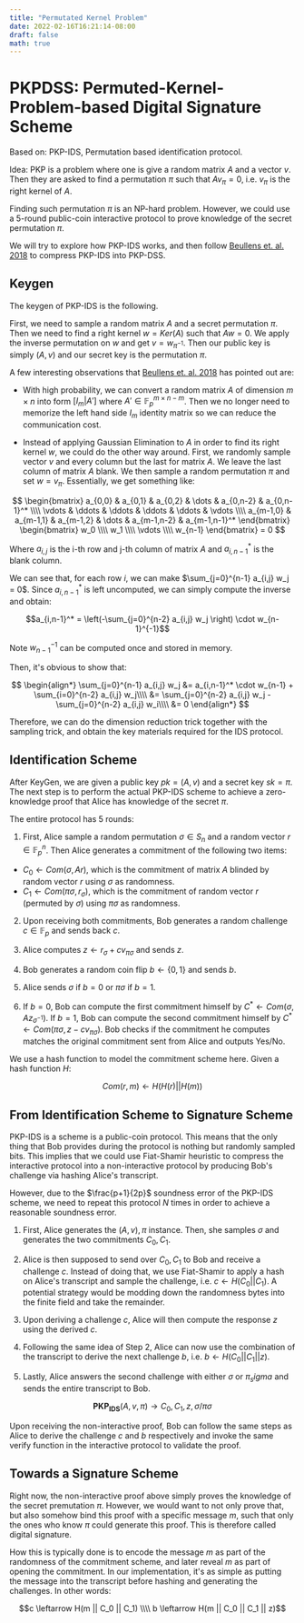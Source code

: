 ```yaml
---
title: "Permutated Kernel Problem"
date: 2022-02-16T16:21:14-08:00
draft: false
math: true
---
```


# PKPDSS: Permuted-Kernel-Problem-based Digital Signature Scheme

Based on: PKP-IDS, Permutation based identification protocol.

Idea: PKP is a problem where one is give a random matrix $A$ and a vector $v$. Then they are asked to find a permutation $\pi$ such that $A v_\pi = 0$, i.e. $v_\pi$ is the right kernel of $A$.

Finding such permutation $\pi$ is an NP-hard problem. However, we could use a 5-round public-coin interactive protocol to prove knowledge of the secret permutation $\pi$.

We will try to explore how PKP-IDS works, and then follow [Beullens et. al. 2018](https://www.esat.kuleuven.be/cosic/publications/article-3103.pdf) to compress PKP-IDS into PKP-DSS.


## Keygen

The keygen of PKP-IDS is the following.

First, we need to sample a random matrix $A$ and a secret permutation $\pi$. Then we need to find a right kernel $w = Ker(A)$ such that $Aw = 0$. We apply the inverse permutation on $w$ and get $v = w_{\pi^{-1}}$. Then our public key is simply $(A, v)$ and our secret key is the permutation $\pi$.

A few interesting observations that [Beullens et. al. 2018](https://www.esat.kuleuven.be/cosic/publications/article-3103.pdf) has pointed out are:

- With high probability, we can convert a random matrix $A$ of dimension $m \times n$ into form $[I_m \vert A']$ where $A' \in \mathbb{F}_p^{m \times n-m}$. Then we no longer need to memorize the left hand side $I_m$ identity matrix so we can reduce the communication cost.

- Instead of applying Gaussian Elimination to $A$ in order to find its right kernel $w$, we could do the other way around. First, we randomly sample vector $v$ and every column but the last for matrix $A$. We leave the last column of matrix $A$ blank. We then sample a random permutation $\pi$ and set $w = v_\pi$. Essentially, we get something like:

$$
\begin{bmatrix}
   a_{0,0} & a_{0,1} & a_{0,2} & \dots & a_{0,n-2} & a_{0,n-1}^* \\\\
   \vdots & \ddots & \ddots & \ddots & \ddots & \vdots \\\\
   a_{m-1,0} & a_{m-1,1} & a_{m-1,2} & \dots & a_{m-1,n-2} & a_{m-1,n-1}^*
\end{bmatrix}
\begin{bmatrix}
w_0 \\\\
w_1 \\\\
\vdots \\\\
w_{n-1}
\end{bmatrix}
= 0
$$

Where $a_{i,j}$ is the i-th row and j-th column of matrix $A$ and $a_{i,n-1}^*$ is the blank column.

We can see that, for each row $i$, we can make $\sum_{j=0}^{n-1} a_{i,j} w_j = 0$. Since $a_{i,n-1}^*$ is left uncomputed, we can simply compute the inverse and obtain:

$$a_{i,n-1}^* = \left(-\sum_{j=0}^{n-2} a_{i,j} w_j \right) \cdot w_{n-1}^{-1}$$

Note $w^{-1}_{n-1}$ can be computed once and stored in memory.

Then, it's obvious to show that:

$$
\begin{align*}
\sum_{j=0}^{n-1} a_{i,j} w_j &= a_{i,n-1}^* \cdot w_{n-1} + \sum_{i=0}^{n-2} a_{i,j} w_j\\\\
&= \sum_{j=0}^{n-2} a_{i,j} w_j - \sum_{j=0}^{n-2} a_{i,j} w_i\\\\
&= 0
\end{align*}
$$


Therefore, we can do the dimension reduction trick together with the sampling trick, and obtain the key materials required for the IDS protocol.


## Identification Scheme
After KeyGen, we are given a public key $pk = (A, v)$ and a secret key $sk = \pi$. The next step is to perform the actual PKP-IDS scheme to achieve a zero-knowledge proof that Alice has knowledge of the secret $\pi$.

The entire protocol has 5 rounds:

1. First, Alice sample a random permutation $\sigma \in S_n$ and a random vector $r \in \mathbb{F}_p^n$. Then Alice generates a commitment of the following two items:
  - $C_0 \leftarrow Com(\sigma, Ar)$, which is the commitment of matrix $A$ blinded by random vector $r$ using $\sigma$ as randomness.
  - $C_1 \leftarrow Com(\pi\sigma, r_\sigma)$, which is the commitment of random vector $r$ (permuted by $\sigma$) using $\pi\sigma$ as randomness.

2. Upon receiving both commitments, Bob generates a random challenge $c \in \mathbb{F}_p$ and sends back $c$.

3. Alice computes $z \leftarrow r_\sigma + cv_{\pi\sigma}$ and sends $z$.

4. Bob generates a random coin flip $b \leftarrow \{0,1\}$ and sends $b$.

5. Alice sends $\sigma$ if $b=0$ or $\pi\sigma$ if $b=1$.

6. If $b=0$, Bob can compute the first commitment himself by $C^* \leftarrow Com(\sigma, Az_{\sigma^{-1}})$. If $b=1$, Bob can compute the second commitment himself by $C^* \leftarrow Com(\pi\sigma, z - cv_{\pi\sigma})$. Bob checks if the commitment he computes matches the original commitment sent from Alice and outputs Yes/No.

We use a hash function to model the commitment scheme here. Given a hash function $H$:

$$Com(r, m) \leftarrow H(H(r) || H(m))$$


## From Identification Scheme to Signature Scheme

PKP-IDS is a scheme is a public-coin protocol. This means that the only thing that Bob provides during the protocol is nothing but randomly sampled bits. This implies that we could use Fiat-Shamir heuristic to compress the interactive protocol into a non-interactive protocol by producing Bob's challenge via hashing Alice's transcript.

However, due to the $\frac{p+1}{2p}$ soundness error of the PKP-IDS scheme, we need to repeat this protocol $N$ times in order to achieve a reasonable soundness error.

1. First, Alice generates the $(A, v), \pi$ instance. Then, she samples $\sigma$ and generates the two commitments $C_0, C_1$.

2. Alice is then supposed to send over $C_0, C_1$ to Bob and receive a challenge $c$. Instead of doing that, we use Fiat-Shamir to apply a hash on Alice's transcript and sample the challenge, i.e. $c \leftarrow H(C_0 || C_1)$. A potential strategy would be modding down the randomness bytes into the finite field and take the remainder.

3. Upon deriving a challenge $c$, Alice will then compute the response $z$ using the derived $c$.

4. Following the same idea of Step 2, Alice can now use the combination of the transcript to derive the next challenge $b$, i.e. $b \leftarrow H(C_0 || C_1 || z)$.

5. Lastly, Alice answers the second challenge with either $\sigma$ or $\pi_sigma$ and sends the entire transcript to Bob.

$$
\mathbf{PKP_{IDS}}(A, v, \pi) \rightarrow C_0, C_1, z, \sigma/\pi\sigma
$$

Upon receiving the non-interactive proof, Bob can follow the same steps as Alice to derive the challenge $c$ and $b$ respectively and invoke the same verify function in the interactive protocol to validate the proof.

## Towards a Signature Scheme

Right now, the non-interactive proof above simply proves the knowledge of the secret premutation $\pi$. However, we would want to not only prove that, but also somehow bind this proof with a specific message $m$, such that only the ones who know $\pi$ could generate this proof. This is therefore called digital signature.

How this is typically done is to encode the message $m$ as part of the randomness of the commitment scheme, and later reveal $m$ as part of opening the commitment. In our implementation, it's as simple as putting the message into the transcript before hashing and generating the challenges. In other words:

$$c \leftarrow H(m || C_0 || C_1) \\\\
b \leftarrow H(m || C_0 || C_1 || z)$$